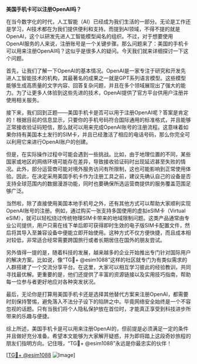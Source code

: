 **美国手机卡可以注册OpenAI吗？**

在当今数字化的时代，人工智能（AI）已经成为我们生活的一部分。无论是工作还是学习，AI技术都在为我们提供便利和支持。而提到AI领域，不得不提的就是OpenAI，这个以研发先进人工智能模型闻名的组织。不过，对于想要使用OpenAI服务的人来说，注册账号是一个关键步骤。那么问题来了：美国的手机卡可以用来注册OpenAI吗？这似乎是很多人的疑问。今天我们就来详细探讨一下这个问题。

首先，让我们了解一下OpenAI的基本情况。OpenAI是一家专注于研究和开发先进人工智能技术的机构，其最著名的成果之一就是GPT系列语言模型。这些模型能够生成高质量的文字内容、回答复杂问题，并且在多个领域展现出了强大的能力。为了让更多人体验到这些先进的技术，OpenAI提供了官方平台供用户注册并使用相关服务。

接下来，我们回到正题——美国手机卡是否可以用于注册OpenAI呢？答案是肯定的！根据目前的信息显示，只要你的手机号码符合国际通用的标准格式，并且能够正常接收验证码短信，那么就可以用来完成OpenAI账号的注册流程。这意味着如果你持有美国本土发行的SIM卡，并且已经激活了相应的电话号码，那么你完全可以利用它来进行OpenAI账户的创建。

但是，在实际操作过程中可能会遇到一些挑战。比如，由于地理位置的不同，某些国家或地区的网络环境可能存在差异，导致接收验证码时出现延迟甚至失败的情况。此外，部分运营商可能对境外服务访问有所限制，这也可能影响到正常使用体验。因此，在决定采用美国手机卡作为注册工具之前，建议先确认自己的设备是否支持全球范围内的数据漫游功能，同时也要确保所选运营商提供的服务覆盖范围足够广泛。

当然啦，除了直接使用美国本地手机号之外，还有其他方式可以帮助大家顺利实现OpenAI账号的注册。例如，通过购买一张支持多国使用的虚拟eSIM卡（Virtual eSIM），就可以轻松绕过传统物理SIM卡带来的地域限制问题。这类产品通常由专业公司提供，用户只需在线下单后即可获得即时生效的电子版SIM卡配置文件，然后将其导入至兼容设备中便能立即开始使用。这种方式不仅方便快捷，而且成本相对较低，非常适合经常需要跨国旅行或者长期居住在国外的朋友尝试。

另外值得一提的是，随着科技的发展，越来越多的企业开始推出专门针对国际用户的解决方案。比如说，像“TG💪+ @esim1088”这样的社区就专门为有类似需求的人群搭建了一个交流分享平台。在这里，大家可以相互学习彼此的经验教训，共同寻找最优解。更重要的是，他们还提供了丰富的资源链接以及实用技巧指南，帮助每一位参与者更好地应对各种突发状况。

最后，无论你是打算用美国手机卡还是选择其他替代方案来注册OpenAI，都需要时刻保持警惕，避免落入不法分子设下的陷阱之中。毕竟网络安全始终是一个不容忽视的话题。只有当我们将个人隐私保护放在首位时，才能真正享受到科技进步所带来的乐趣与便捷。

综上所述，美国手机卡是可以用来注册OpenAI的，但前提是必须满足一定的条件并且做好充分准备。希望本文能够为大家解开疑惑，并为即将踏上这段奇妙旅程的朋友们指明方向。记住哦，“TG💪+ @esim1088”永远是你最忠实的伙伴！

[[TG💪+ @esim1088](https://t.me/s/esim1088) ![Image](https://i.postimg.cc/4NQfJmqS/Snipaste-2025-05-13-00-14-12.png)]
